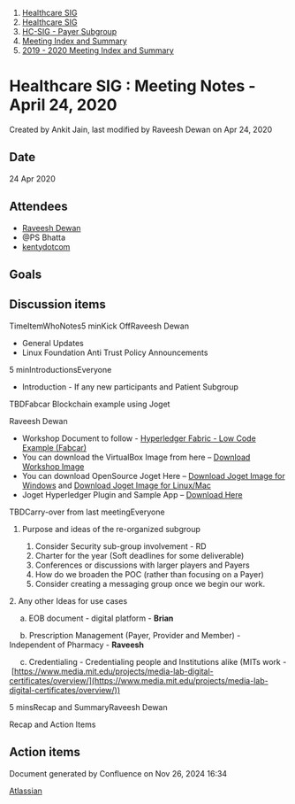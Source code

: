 1. [Healthcare SIG](index.html)
2. [Healthcare SIG](Healthcare-SIG_20545573.html)
3. [HC-SIG - Payer Subgroup](HC-SIG---Payer-Subgroup_20545772.html)
4. [Meeting Index and Summary](Meeting-Index-and-Summary_20562097.html)
5. [2019 - 2020 Meeting Index and Summary](2019---2020-Meeting-Index-and-Summary_20562096.html)

# Healthcare SIG : Meeting Notes - April 24, 2020

Created by Ankit Jain, last modified by Raveesh Dewan on Apr 24, 2020

## Date

24 Apr 2020

## Attendees

- [Raveesh Dewan](https://lf-hyperledger.atlassian.net/wiki/people/70121:649dc451-8286-49a2-9235-8e8961c00c8c?ref=confluence)
- @PS Bhatta
- [kentydotcom](https://lf-hyperledger.atlassian.net/wiki/people/70121:00291719-8c53-44c0-993d-53f6b2c63679?ref=confluence)

## Goals

## Discussion items

TimeItemWhoNotes5 minKick OffRaveesh Dewan

- General Updates
- Linux Foundation Anti Trust Policy Announcements

5 minIntroductionsEveryone

- Introduction - If any new participants and Patient Subgroup

TBDFabcar Blockchain example using Joget

Raveesh Dewan

- Workshop Document to follow - [Hyperledger Fabric - Low Code Example (Fabcar)](https://drive.google.com/open?id=16l9Qv4GDYLewC2j4Fz1OoKnSnWFiFaGe)
- You can download the VirtualBox Image from here – [Download Workshop Image](https://drive.google.com/open?id=1fjK8tJdXbhFZ_bRNAWPcZBfgxGTZQKVu)
- You can download OpenSource Joget Here – [Download Joget Image for Windows](https://www.joget.org/downloads/enterprise/joget-enterprise-setup-7.0.2.exe) and [Download Joget Image for Linux/Mac](https://www.joget.org/downloads/enterprise/joget-enterprise-linux-7.0.2.tar.gz)
- Joget Hyperledger Plugin and Sample App – [Download Here](https://dev.joget.org/community/display/KBv6/Blockchain+Hyperledger+Fabric+Plugins)

TBDCarry-over from last meetingEveryone

1. Purpose and ideas of the re-organized subgroup
   
   1. Consider Security sub-group involvement - RD
   2. Charter for the year (Soft deadlines for some deliverable)
   3. Conferences or discussions with larger players and Payers
   4. How do we broaden the POC (rather than focusing on a Payer)
   5. Consider creating a messaging group once we begin our work.

2\. Any other Ideas for use cases

     a. EOB document - digital platform - **Brian**

     b. Prescription Management (Payer, Provider and Member) - Independent of Pharmacy - **Raveesh**

     c. Credentialing - Credentialing people and Institutions alike (MITs work - [https://www.media.mit.edu/projects/media-lab-digital-certificates/overview/](https://www.media.mit.edu/projects/media-lab-digital-certificates/overview/))

5 minsRecap and SummaryRaveesh Dewan

Recap and Action Items

## Action items

Document generated by Confluence on Nov 26, 2024 16:34

[Atlassian](http://www.atlassian.com/)
